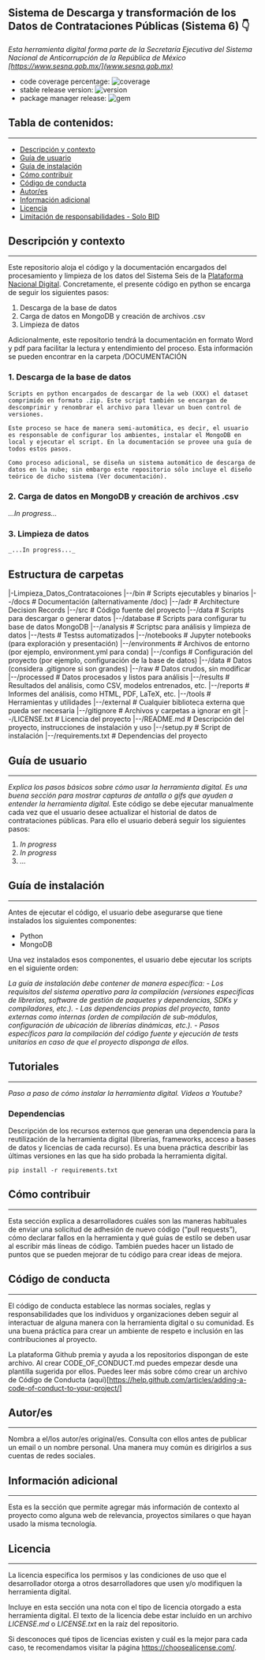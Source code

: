 ## Sistema de Descarga y transformación de los Datos de Contrataciones Públicas (Sistema 6) 👇


*Esta herramienta digital forma parte de la Secretaría Ejecutiva del Sistema Nacional de Anticorrupción de la República de México [https://www.sesna.gob.mx/](www.sesna.gob.mx)*
- code coverage percentage: ![coverage](https://img.shields.io/badge/coverage-10%25-yellowgreen)
- stable release version: ![version](https://img.shields.io/badge/version-1.2.3-blue)
- package manager release: ![gem](https://img.shields.io/badge/gem-2.2.0-blue)

## Tabla de contenidos:
---
- [Descripción y contexto](#descripción-y-contexto)
- [Guía de usuario](#guía-de-usuario)
- [Guía de instalación](#guía-de-instalación)
- [Cómo contribuir](#cómo-contribuir)
- [Código de conducta](#código-de-conducta)
- [Autor/es](#autores)
- [Información adicional](#información-adicional)
- [Licencia](#licencia)
- [Limitación de responsabilidades - Solo BID](#limitación-de-responsabilidades)

## Descripción y contexto
---
Este repositorio aloja el código y la documentación encargados del procesamiento y limpieza de los datos del Sistema Seis de la [Plataforma Nacional Digital](https://www.plataformadigitalnacional.org/contrataciones). Concretamente, el presente código en python se encarga de seguir los siguientes pasos:

1. Descarga de la base de datos
2. Carga de datos en MongoDB y creación de archivos .csv
3. Limpieza de datos

Adicionalmente, este repositorio tendrá la documentación en formato Word y pdf para facilitar la lectura y entendimiento del proceso. Esta información se pueden encontrar en la carpeta /DOCUMENTACIÓN

### 1. Descarga de la base de datos
    Scripts en python encargados de descargar de la web (XXX) el dataset comprimido en formato .zip. Este script también se encargan de descomprimir y renombrar el archivo para llevar un buen control de versiones.

    Este proceso se hace de manera semi-automática, es decir, el usuario es responsable de configurar los ambientes, instalar el MongoDB en local y ejecutar el script. En la documentación se provee una guía de todos estos pasos.

    Como proceso adicional, se diseña un sistema automático de descarga de datos en la nube; sin embargo este repositorio sólo incluye el diseño teórico de dicho sistema (Ver documentación).

### 2. Carga de datos en MongoDB y creación de archivos .csv
_...In progress..._

### 3. Limpieza de datos
    _...In progress..._

## Estructura de carpetas

|-Limpieza_Datos_Contratacoiones
    |--/bin            # Scripts ejecutables y binarios
    |--/docs           # Documentación (alternativamente /doc)
        |--/adr        # Architecture Decision Records
    |--/src            # Código fuente del proyecto
        |--/data       # Scripts para descargar o generar datos
        |--/database   # Scripts para configurar tu base de datos MongoDB
        |--/analysis   # Scriptsc para análisis y limpieza de datos
    |--/tests          # Testss automatizados
    |--/notebooks      # Jupyter notebooks (para exploración y presentación)
    |--/environments   # Archivos de entorno (por ejemplo, environment.yml para conda)
    |--/configs        # Configuración del proyecto (por ejemplo, configuración de la base de datos)
    |--/data           # Datos (considera .gitignore si son grandes)
        |--/raw        # Datos crudos, sin modificar
        |--/processed  # Datos procesados y listos para análisis
    |--/results        # Resultados del análisis, como CSV, modelos entrenados, etc.
    |--/reports        # Informes del análisis, como HTML, PDF, LaTeX, etc.
    |--/tools          # Herramientas y utilidades
    |--/external       # Cualquier biblioteca externa que pueda ser necesaria
    |--/gitignore      # Archivos y carpetas a ignorar en git
    |--/LICENSE.txt     # Licencia del proyecto
    |--/README.md       # Descripción del proyecto, instrucciones de instalación y uso
    |--/setup.py        # Script de instalación
    |--/requirements.txt # Dependencias del proyecto

## Guía de usuario
---
_Explica los pasos básicos sobre cómo usar la herramienta digital. Es una buena sección para mostrar capturas de antalla o gifs que ayuden a entender la herramienta digital._
Este código se debe ejecutar manualmente cada vez que el usuario desee actualizar el historial de datos de contrataciones públicas. Para ello el usuario deberá seguir los siguientes pasos:
1. _In progress_
2. _In progress_
3. _..._
 	
## Guía de instalación
---
Antes de ejecutar el código, el usuario debe asegurarse que tiene instalados los siguientes componentes:
- Python
- MongoDB

Una vez instalados esos componentes, el usuario debe ejecutar los scripts en el siguiente orden:

_La guía de instalación debe contener de manera específica:_
_- Los requisitos del sistema operativo para la compilación (versiones específicas de librerías, software de gestión de paquetes y dependencias, SDKs y compiladores, etc.)._
_- Las dependencias propias del proyecto, tanto externas como internas (orden de compilación de sub-módulos, configuración de ubicación de librerías dinámicas, etc.)._
_- Pasos específicos para la compilación del código fuente y ejecución de tests unitarios en caso de que el proyecto disponga de ellos._

## Tutoriales
---
_Paso a paso de cómo instalar la herramienta digital. Videos a Youtube?_

### Dependencias
Descripción de los recursos externos que generan una dependencia para la reutilización de la herramienta digital (librerías, frameworks, acceso a bases de datos y licencias de cada recurso). Es una buena práctica describir las últimas versiones en las que ha sido probada la herramienta digital. 

    pip install -r requirements.txt

## Cómo contribuir
---
Esta sección explica a desarrolladores cuáles son las maneras habituales de enviar una solicitud de adhesión de nuevo código (“pull requests”), cómo declarar fallos en la herramienta y qué guías de estilo se deben usar al escribir más líneas de código. También puedes hacer un listado de puntos que se pueden mejorar de tu código para crear ideas de mejora.

## Código de conducta 
---
El código de conducta establece las normas sociales, reglas y responsabilidades que los individuos y organizaciones deben seguir al interactuar de alguna manera con la herramienta digital o su comunidad. Es una buena práctica para crear un ambiente de respeto e inclusión en las contribuciones al proyecto. 

La plataforma Github premia y ayuda a los repositorios dispongan de este archivo. Al crear CODE_OF_CONDUCT.md puedes empezar desde una plantilla sugerida por ellos. Puedes leer más sobre cómo crear un archivo de Código de Conducta (aquí)[https://help.github.com/articles/adding-a-code-of-conduct-to-your-project/]

## Autor/es
---
Nombra a el/los autor/es original/es. Consulta con ellos antes de publicar un email o un nombre personal. Una manera muy común es dirigirlos a sus cuentas de redes sociales.

## Información adicional
---
Esta es la sección que permite agregar más información de contexto al proyecto como alguna web de relevancia, proyectos similares o que hayan usado la misma tecnología.

## Licencia 
---

La licencia especifica los permisos y las condiciones de uso que el desarrollador otorga a otros desarrolladores que usen y/o modifiquen la herramienta digital.

Incluye en esta sección una nota con el tipo de licencia otorgado a esta herramienta digital. El texto de la licencia debe estar incluído en un archivo *LICENSE.md* o *LICENSE.txt* en la raíz del repositorio.

Si desconoces qué tipos de licencias existen y cuál es la mejor para cada caso, te recomendamos visitar la página https://choosealicense.com/.
